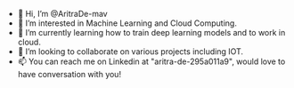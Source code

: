 - 👋 Hi, I’m @AritraDe-mav
- 👀 I’m interested in Machine Learning and Cloud Computing.
- 🌱 I’m currently learning how to train deep learning models and to work in cloud.
- 💞️ I’m looking to collaborate on various projects including IOT.
- 📫 You can reach me on Linkedin at "aritra-de-295a011a9", would love to have conversation with you!

<!---
AritraDe-mav/AritraDe-mav is a ✨ special ✨ repository because its `README.md` (this file) appears on your GitHub profile.
You can click the Preview link to take a look at your changes.
--->
